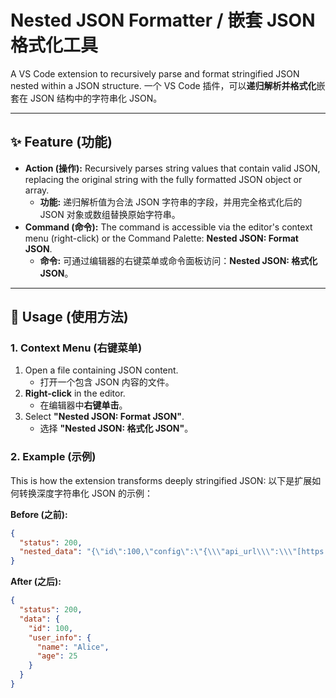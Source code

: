 # Nested JSON Formatter / 嵌套 JSON 格式化工具

A VS Code extension to recursively parse and format stringified JSON nested within a JSON structure.
一个 VS Code 插件，可以**递归解析并格式化**嵌套在 JSON 结构中的字符串化 JSON。

---

## ✨ Feature (功能)

-   **Action (操作):** Recursively parses string values that contain valid JSON, replacing the original string with the fully formatted JSON object or array.
    -   **功能:** 递归解析值为合法 JSON 字符串的字段，并用完全格式化后的 JSON 对象或数组替换原始字符串。
-   **Command (命令):** The command is accessible via the editor's context menu (right-click) or the Command Palette: **Nested JSON: Format JSON**.
    -   **命令:** 可通过编辑器的右键菜单或命令面板访问：**Nested JSON: 格式化 JSON**。

---

## 🚀 Usage (使用方法)

### 1. Context Menu (右键菜单)

1.  Open a file containing JSON content.
    * 打开一个包含 JSON 内容的文件。
2.  **Right-click** in the editor.
    * 在编辑器中**右键单击**。
3.  Select **"Nested JSON: Format JSON"**.
    * 选择 **"Nested JSON: 格式化 JSON"**。

### 2. Example (示例)

This is how the extension transforms deeply stringified JSON:
以下是扩展如何转换深度字符串化 JSON 的示例：

**Before (之前):**

```json
{
  "status": 200,
  "nested_data": "{\"id\":100,\"config\":\"{\\\"api_url\\\":\\\"[https://example.com/api](https://example.com/api)\\\",\\\"timeout\\\":500}\"}"
}
```
**After (之后):**
```json
{
  "status": 200,
  "data": {
    "id": 100,
    "user_info": {
      "name": "Alice",
      "age": 25
    }
  }
}
```